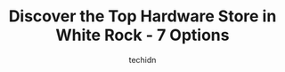 ---
layout: ampstory
image: https://i0.wp.com/www.auto.or.id/wp-content/uploads/2023/06/pacific-building-center-0-white-rock-1686327080.jpeg?resize=640,853
author: techidn
featured: false
description: White Rock, British Columbia, Canada is a haven for Hardware Store enthusiasts, boasting an impressive array of 7 top-notch establishments. Whether youre a seasoned connoisseur or simply cu
title: Discover the Top Hardware Store in White Rock - 7 Options
cover:
   title: Discover the Top Hardware Store in White Rock - 7 Options
   subtitle: AUTO.OR.ID
   background: https://www.auto.or.id/wp-content/uploads/2023/06/pacific-building-center-0-white-rock-1686327080.jpeg

pages: 
 - layout: thirds
   top: <h1>#1 The Home Depot</h1>
   bottom: "<p>Friendly staff and good service. It has almost everything you need for a home. Big collection to choose from. Always our go to store for all things for home.Love window s</p>"
   background: https://www.auto.or.id/wp-content/uploads/2023/06/pacific-building-center-1-white-rock-1686327081.jpeg
   backgroundblur: true
 - layout: thirds
   top: <h1>#2 RONA Surrey (Fleetwood)</h1>
   bottom: "<p>16659 Fraser Hwy, Surrey, BC V4N 0E7, Canada</p>"
   background: https://www.auto.or.id/wp-content/uploads/2023/06/pacific-building-center-2-white-rock-1686327082.jpeg
   cta:
      link: https://www.auto.or.id/discover-the-top-hardware-store-in-white-rock-7-options/
      text: Discover the Top Hardware Store in White Rock - 7 Options
 - layout: thirds
   top: <h1>#3 The Home Depot</h1>
   bottom: "<p>2525 160 St, Surrey, BC V3S 0C8, Canada</p>"
   background: https://images.unsplash.com/photo-1577696467479-4c92df55c24a?ixlib=rb-4.0.3&ixid=MnwxMjA3fDB8MHxwaG90by1wYWdlfHx8fGVufDB8fHx8&auto=format&fit=crop&w=640&h=853&q=80
   cta:
      link: https://www.auto.or.id/discover-the-top-hardware-store-in-white-rock-7-options/
      text: Discover the Top Hardware Store in White Rock - 7 Options
 - layout: thirds
   top: <h1>#4 RONA Surrey (South Surrey)</h1>
   bottom: "<p>3165 King George Blvd, Surrey, BC V4P 1B8, Canada</p>"
   background: https://images.unsplash.com/photo-1501432062811-61cbb25811dc?ixlib=rb-4.0.3&ixid=MnwxMjA3fDB8MHxwaG90by1wYWdlfHx8fGVufDB8fHx8&auto=format&fit=crop&w=640&h=853&q=80
   cta:
      link: https://www.auto.or.id/discover-the-top-hardware-store-in-white-rock-7-options/
      text: Discover the Top Hardware Store in White Rock - 7 Options
 - layout: thirds
   top: <h1>#5 Pacific Building Center</h1>
   bottom: "<p>2677 Bell Rd, Blaine, WA 98230, United States</p>"
   background: https://images.unsplash.com/photo-1560282804-f99219ad8de3?ixlib=rb-4.0.3&ixid=MnwxMjA3fDB8MHxwaG90by1wYWdlfHx8fGVufDB8fHx8&auto=format&fit=crop&w=640&h=853&q=80
   cta:
      link: https://www.auto.or.id/discover-the-top-hardware-store-in-white-rock-7-options/
      text: Discover the Top Hardware Store in White Rock - 7 Options
 - layout: thirds
   top: <h1>#6 Harle Home Hardware</h1>
   bottom: "<p>101-1645 140 St, Surrey, BC V4A 4H1, Canada</p>"
   background: https://images.unsplash.com/photo-1567346495660-baf9ca9d661a?ixlib=rb-4.0.3&ixid=MnwxMjA3fDB8MHxwaG90by1wYWdlfHx8fGVufDB8fHx8&auto=format&fit=crop&w=640&h=853&q=80
   cta:
      link: https://www.auto.or.id/discover-the-top-hardware-store-in-white-rock-7-options/
      text: Discover the Top Hardware Store in White Rock - 7 Options
 - layout: thirds
   top: <h1>#7 The Gallery</h1>
   bottom: "<p>15223 Pacific Ave #4, White Rock, BC V4B 1P8, Canada</p>"
   background: https://images.unsplash.com/photo-1627108258868-c2834cb1f250?ixlib=rb-4.0.3&ixid=MnwxMjA3fDB8MHxwaG90by1wYWdlfHx8fGVufDB8fHx8&auto=format&fit=crop&w=640&h=853&q=80
   cta:
      link: https://www.auto.or.id/discover-the-top-hardware-store-in-white-rock-7-options/
      text: Discover the Top Hardware Store in White Rock - 7 Options
 - layout: thirds
   middle: Continue reading...
   background: https://images.unsplash.com/photo-1610998342124-c4fcba4cf4bf?ixlib=rb-4.0.3&ixid=MnwxMjA3fDB8MHxwaG90by1wYWdlfHx8fGVufDB8fHx8&auto=format&fit=crop&w=640&h=853&q=80
   cta:
      link: https://www.auto.or.id/discover-the-top-hardware-store-in-white-rock-7-options/
      text: Discover the Top Hardware Store in White Rock - 7 Options

---